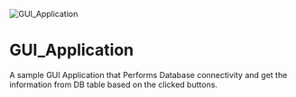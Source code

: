 ![GUI_Application](https://github.com/shyamk5/GUI_Application/assets/65010740/499059e1-f6a3-4023-8412-6518627860c3)
# GUI_Application
<p>A sample GUI Application that Performs Database connectivity and get the information from DB table based on the clicked buttons.
</p>
